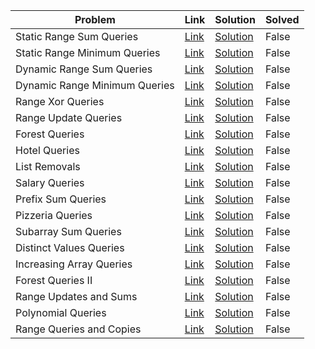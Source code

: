 | Problem                       | Link                                         | Solution                                          | Solved   |
|-------------------------------|----------------------------------------------|---------------------------------------------------|----------|
| Static Range Sum Queries      | [Link](https://cses.fi/problemset/task/1646) | [Solution](./01_static_range_sum_queries.py)      | False    |
| Static Range Minimum Queries  | [Link](https://cses.fi/problemset/task/1647) | [Solution](./02_static_range_minimum_queries.py)  | False    |
| Dynamic Range Sum Queries     | [Link](https://cses.fi/problemset/task/1648) | [Solution](./03_dynamic_range_sum_queries.py)     | False    |
| Dynamic Range Minimum Queries | [Link](https://cses.fi/problemset/task/1649) | [Solution](./04_dynamic_range_minimum_queries.py) | False    |
| Range Xor Queries             | [Link](https://cses.fi/problemset/task/1650) | [Solution](./05_range_xor_queries.py)             | False    |
| Range Update Queries          | [Link](https://cses.fi/problemset/task/1651) | [Solution](./06_range_update_queries.py)          | False    |
| Forest Queries                | [Link](https://cses.fi/problemset/task/1652) | [Solution](./07_forest_queries.py)                | False    |
| Hotel Queries                 | [Link](https://cses.fi/problemset/task/1143) | [Solution](./08_hotel_queries.py)                 | False    |
| List Removals                 | [Link](https://cses.fi/problemset/task/1749) | [Solution](./09_list_removals.py)                 | False    |
| Salary Queries                | [Link](https://cses.fi/problemset/task/1144) | [Solution](./10_salary_queries.py)                | False    |
| Prefix Sum Queries            | [Link](https://cses.fi/problemset/task/2166) | [Solution](./11_prefix_sum_queries.py)            | False    |
| Pizzeria Queries              | [Link](https://cses.fi/problemset/task/2206) | [Solution](./12_pizzeria_queries.py)              | False    |
| Subarray Sum Queries          | [Link](https://cses.fi/problemset/task/1190) | [Solution](./13_subarray_sum_queries.py)          | False    |
| Distinct Values Queries       | [Link](https://cses.fi/problemset/task/1734) | [Solution](./14_distinct_values_queries.py)       | False    |
| Increasing Array Queries      | [Link](https://cses.fi/problemset/task/2416) | [Solution](./15_increasing_array_queries.py)      | False    |
| Forest Queries II             | [Link](https://cses.fi/problemset/task/1739) | [Solution](./16_forest_queries_ii.py)             | False    |
| Range Updates and Sums        | [Link](https://cses.fi/problemset/task/1735) | [Solution](./17_range_updates_and_sums.py)        | False    |
| Polynomial Queries            | [Link](https://cses.fi/problemset/task/1736) | [Solution](./18_polynomial_queries.py)            | False    |
| Range Queries and Copies      | [Link](https://cses.fi/problemset/task/1737) | [Solution](./19_range_queries_and_copies.py)      | False    |